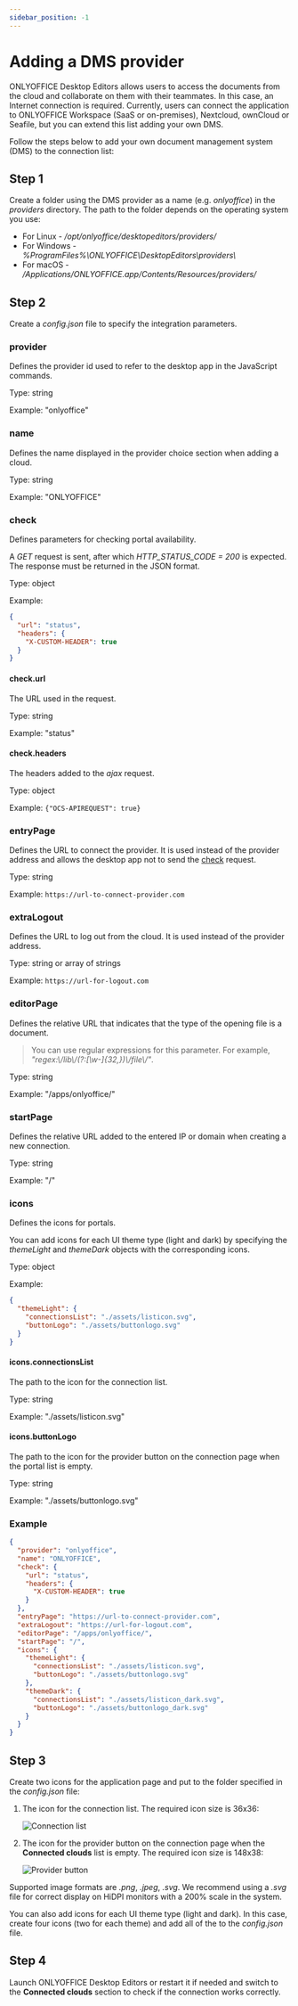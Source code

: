 ```yaml
---
sidebar_position: -1
---
```


# Adding a DMS provider

ONLYOFFICE Desktop Editors allows users to access the documents from the cloud and collaborate on them with their teammates. In this case, an Internet connection is required. Currently, users can connect the application to ONLYOFFICE Workspace (SaaS or on-premises), Nextcloud, ownCloud or Seafile, but you can extend this list adding your own DMS.

Follow the steps below to add your own document management system (DMS) to the connection list:

## Step 1

Create a folder using the DMS provider as a name (e.g. *onlyoffice*) in the *providers* directory. The path to the folder depends on the operating system you use:

- For Linux - */opt/onlyoffice/desktopeditors/providers/*
- For Windows - *%ProgramFiles%\ONLYOFFICE\DesktopEditors\providers\\*
- For macOS - */Applications/ONLYOFFICE.app/Contents/Resources/providers/*

## Step 2

Create a *config.json* file to specify the integration parameters.

### provider

Defines the provider id used to refer to the desktop app in the JavaScript commands.

Type: string

Example: "onlyoffice"

### name

Defines the name displayed in the provider choice section when adding a cloud.

Type: string

Example: "ONLYOFFICE"

### check

Defines parameters for checking portal availability.

A *GET* request is sent, after which *HTTP\_STATUS\_CODE = 200* is expected. The response must be returned in the JSON format.

Type: object

Example:

``` json
{
  "url": "status",
  "headers": {
    "X-CUSTOM-HEADER": true
  }
}
```

#### check.url

The URL used in the request.

Type: string

Example: "status"

#### check.headers

The headers added to the *ajax* request.

Type: object

Example: `{"OCS-APIREQUEST": true}`

### entryPage

Defines the URL to connect the provider. It is used instead of the provider address and allows the desktop app not to send the [check](#check) request.

Type: string

Example: `https://url-to-connect-provider.com`

### extraLogout

Defines the URL to log out from the cloud. It is used instead of the provider address.

Type: string or array of strings

Example: `https://url-for-logout.com`

### editorPage

Defines the relative URL that indicates that the type of the opening file is a document.

> You can use regular expressions for this parameter. For example, *"regex:\\/lib\\/(?:\[\w-]\{32,\})\\/file\\/"*.

Type: string

Example: "/apps/onlyoffice/"

### startPage

Defines the relative URL added to the entered IP or domain when creating a new connection.

Type: string

Example: "/"

### icons

Defines the icons for portals.

You can add icons for each UI theme type (light and dark) by specifying the *themeLight* and *themeDark* objects with the corresponding icons.

Type: object

Example:

``` json
{
  "themeLight": {
    "connectionsList": "./assets/listicon.svg",
    "buttonLogo": "./assets/buttonlogo.svg"
  }
}
```

#### icons.connectionsList

The path to the icon for the connection list.

Type: string

Example: "./assets/listicon.svg"

#### icons.buttonLogo

The path to the icon for the provider button on the connection page when the portal list is empty.

Type: string

Example: "./assets/buttonlogo.svg"

### Example

``` json
{
  "provider": "onlyoffice",
  "name": "ONLYOFFICE",
  "check": {
    "url": "status",
    "headers": {
      "X-CUSTOM-HEADER": true
    }
  },
  "entryPage": "https://url-to-connect-provider.com",
  "extraLogout": "https://url-for-logout.com",
  "editorPage": "/apps/onlyoffice/",
  "startPage": "/",
  "icons": {
    "themeLight": {
      "connectionsList": "./assets/listicon.svg",
      "buttonLogo": "./assets/buttonlogo.svg"
    },
    "themeDark": {
      "connectionsList": "./assets/listicon_dark.svg",
      "buttonLogo": "./assets/buttonlogo_dark.svg"
    }
  }
}
```

## Step 3

Create two icons for the application page and put to the folder specified in the *config.json* file:

1. The icon for the connection list. The required icon size is 36x36:

   ![Connection list](/assets/images/desktop/connection_list.png)

2. The icon for the provider button on the connection page when the **Connected clouds** list is empty. The required icon size is 148x38:

   ![Provider button](/assets/images/desktop/provider_button.png)

Supported image formats are *.png*, *.jpeg*, *.svg*. We recommend using a *.svg* file for correct display on HiDPI monitors with a 200% scale in the system.

You can also add icons for each UI theme type (light and dark). In this case, create four icons (two for each theme) and add all of the to the *config.json* file.

## Step 4

Launch ONLYOFFICE Desktop Editors or restart it if needed and switch to the **Connected clouds** section to check if the connection works correctly.
